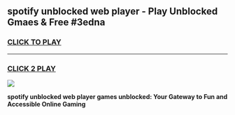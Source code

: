 
## spotify unblocked web player - Play Unblocked Gmaes & Free #3edna
<h3>
<a href="https://news.freeplayer.one?title=spotify_unblocked_web_player&ref=03M">CLICK TO PLAY</a></h3>
<hr>

<h3>
<a href="https://news.freeplayer.one?title=spotify_unblocked_web_player&ref=03M">CLICK 2 PLAY</a>
  
</h3>

<a href="https://news.freeplayer.one?title=spotify_unblocked_web_player&ref=03M"><img src="https://clearcache.store/games.png"></a>


**spotify unblocked web player games unblocked: Your Gateway to Fun and Accessible Online Gaming**
